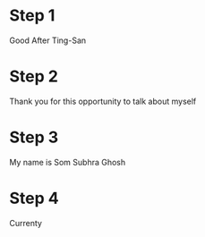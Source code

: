 # Step 1
Good After Ting-San

# Step 2
Thank you for this opportunity to talk about myself

# Step 3
My name is Som Subhra Ghosh

# Step 4
Currenty 
